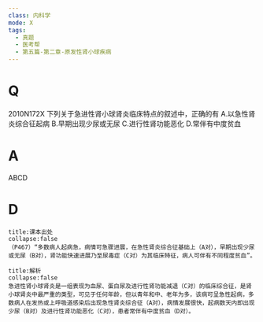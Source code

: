```yaml
---
class: 内科学
mode: X
tags:
  - 真题
  - 医考帮
  - 第五篇-第二章-原发性肾小球疾病
---
```


# Q
2010N172X 下列关于急进性肾小球肾炎临床特点的叙述中，正确的有
A.以急性肾炎综合征起病
B.早期出现少尿或无尿
C.进行性肾功能恶化
D.常伴有中度贫血

# A
ABCD
# D
```ad-note
title:课本出处
collapse:false
（P467）“多数病人起病急，病情可急骤进展，在急性肾炎综合征基础上（A对），早期出现少尿或无尿（B对），肾功能快速进展乃至尿毒症（C对）为其临床特征，病人可伴有不同程度贫血”。
```

```ad-summary
title:解析
collapse:false
急进性肾小球肾炎是一组表现为血尿、蛋白尿及进行性肾功能减退（C对）的临床综合征，是肾小球肾炎中最严重的类型，可见于任何年龄，但以青年和中、老年为多，该病可呈急性起病，多数病人在发热或上呼吸道感染后出现急性肾炎综合征（A对），病情发展很快，起病数天内即出现少尿（B对）及进行性肾功能恶化（C对），患者常伴有中度贫血（D对）。
```

